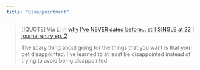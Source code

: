 ```yaml
---
title: "Disappointment"
---
```


> [!QUOTE] Via Li in [why I’ve NEVER dated before… still SINGLE at 22 | journal entry ep. 2](https://youtu.be/ZLLuJ00uFBY)
> 
> The scary thing about going for the things that you want is that you get disappointed. I've learned to at least be disappointed instead of trying to avoid being disappointed.





